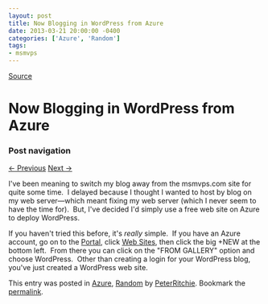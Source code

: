 ```yaml
---
layout: post
title: Now Blogging in WordPress from Azure
date: 2013-03-21 20:00:00 -0400
categories: ['Azure', 'Random']
tags:
- msmvps
---
```

[Source](http://pr-blog.azurewebsites.net/2013/03/22/now-blogging-in-wordpress-from-azure-2/ "Permalink to Now Blogging in WordPress from Azure")

# Now Blogging in WordPress from Azure

### Post navigation

[← Previous][1] [Next →][2]

I've been meaning to switch my blog away from the msmvps.com site for quite some time.  I delayed because I thought I wanted to host by blog on my web server—which meant fixing my web server (which I never seem to have the time for).  But, I've decided I'd simply use a free web site on Azure to deploy WordPress.

If you haven't tried this before, it's *really* simple.  If you have an Azure account, go on to the [Portal][3], click [Web Sites][4], then click the big +NEW at the bottom left.  From there you can click on the "FROM GALLERY" option and choose WordPress.  Other than creating a login for your WordPress blog, you've just created a WordPress web site.  

This entry was posted in [Azure][5], [Random][6] by [PeterRitchie][7]. Bookmark the [permalink][8]. 

[1]: http://pr-blog.azurewebsites.net/2013/03/11/introducing-effectiveioc/
[2]: http://pr-blog.azurewebsites.net/2013/04/03/accessing-private-fields-and-properties/
[3]: https://manage.windowsazure.com/
[4]: https://manage.windowsazure.com/#Workspace/WebsiteExtension/websites
[5]: http://pr-blog.azurewebsites.net/category/azure/
[6]: http://pr-blog.azurewebsites.net/category/random/
[7]: http://pr-blog.azurewebsites.net/author/peterritchie/
[8]: http://pr-blog.azurewebsites.net/2013/03/22/now-blogging-in-wordpress-from-azure-2/ "Permalink to Now Blogging in WordPress from Azure"

